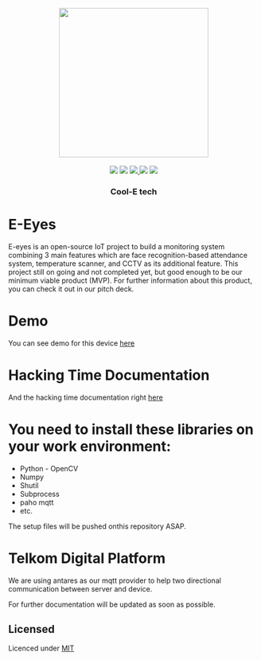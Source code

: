 

<p align="center">
  <img src="https://github.com/felixfilipi/eEyes-Hackathon/blob/master/logo.jpg" width="300" height="300">
  <br><br><img src = "https://img.shields.io/tokei/lines/github/felixfilipi/eEyes-Hackathon?color=green">
  <img src = "https://img.shields.io/github/languages/count/felixfilipi/eEyes-Hackathon?color=red" >
  <a href="https://www.youtube.com/watch?v=bMadRFkAP9I">
   <img src="https://img.shields.io/twitter/url?label=Demo&logo=youtube&style=social&url=https%3A%2F%2Fwww.instagram.com%2Ffelix.filipi%2F">
  </a>
  <img src = "https://img.shields.io/github/languages/top/felixfilipi/eEyes-Hackathon">
  <img src = "https://img.shields.io/github/repo-size/felixfilipi/eEyes-Hackathon?color=yellow">

</p>

<h3 align="center"> Cool-E tech

# E-Eyes

E-eyes is an open-source IoT project to build a monitoring system combining 3 main features which are face recognition-based attendance system, 
temperature scanner, and CCTV as its additional feature. This project still on going and not completed yet, but good enough to be our minimum viable product (MVP). For further information
about this product, you can check it out in our pitch deck.

# Demo

You can see demo for this device <a href = "https://www.youtube.com/watch?v=bMadRFkAP9I"> here </a>

# Hacking Time Documentation

And the hacking time documentation right <a href = "https://www.youtube.com/watch?v=dHCOeMHmm3w"> here</a>

# You need to install these libraries on your work environment:

* Python - OpenCV
* Numpy
* Shutil
* Subprocess
* paho mqtt
* etc.

The setup files will be pushed onthis repository ASAP.

# Telkom Digital Platform

 We are using antares as our mqtt provider to help two directional communication between server and device.
  
For further documentation will be updated as soon as possible.

## Licensed
Licenced under [MIT](https://github.com/felixfilipi/eEyes-Hackathon/blob/master/LICENSE)
